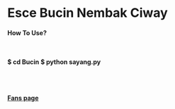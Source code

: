 <html>
  <head>
    <h1> Esce <b>Bucin</b> Nembak Ciway </h1>
  </head>
  <body>
    <head>
      <h4> How To Use? </h4>
      <p></p></br>
    </head>
    <body>
      <p>
      <b>$ cd Bucin
        $ python sayang.py</b>
      </p>
    </body>
    </br></br></br>
    <a href="https://facebook.com/Github.Recoder"> <b>Fans page</b> </a>
  </body>
</html>
